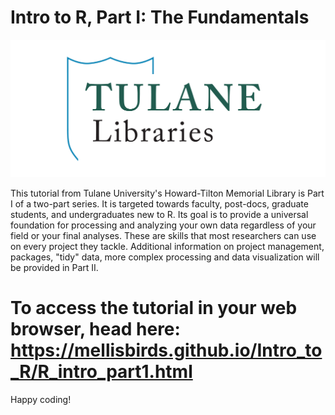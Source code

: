 # Intro to R, Part I: The Fundamentals

![](Data_In/Figures/TUL_Logos_narrow.png)

This tutorial from Tulane University's Howard-Tilton Memorial Library is Part I of a two-part series. It is targeted towards faculty, post-docs, graduate students, and undergraduates new to R. Its goal is to provide a universal foundation for processing and analyzing your own data regardless of your field or your final analyses. These are skills that most researchers can use on every project they tackle. Additional information on project management, packages, "tidy" data, more complex processing and data visualization will be provided in Part II.

# To access the tutorial in your web browser, head here: <br> <https://mellisbirds.github.io/Intro_to_R/R_intro_part1.html>

Happy coding!
